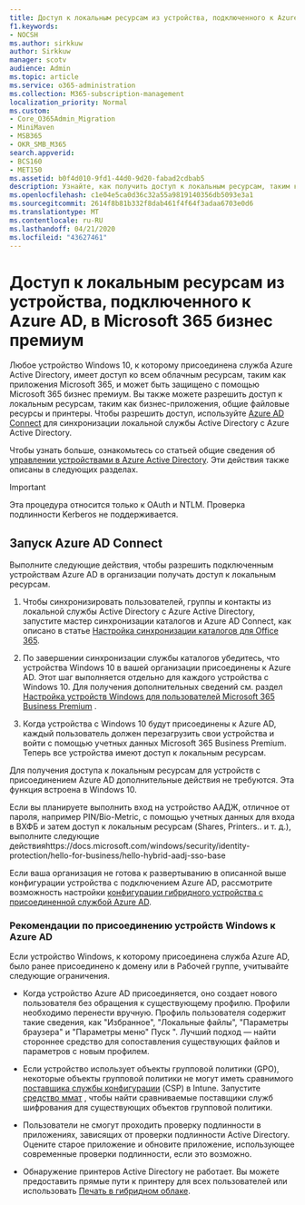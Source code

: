 ```yaml
---
title: Доступ к локальным ресурсам из устройства, подключенного к Azure AD, в Microsoft 365 Business
f1.keywords:
- NOCSH
ms.author: sirkkuw
author: Sirkkuw
manager: scotv
audience: Admin
ms.topic: article
ms.service: o365-administration
ms.collection: M365-subscription-management
localization_priority: Normal
ms.custom:
- Core_O365Admin_Migration
- MiniMaven
- MSB365
- OKR_SMB_M365
search.appverid:
- BCS160
- MET150
ms.assetid: b0f4d010-9fd1-44d0-9d20-fabad2cdbab5
description: Узнайте, как получить доступ к локальным ресурсам, таким как бизнес-приложения, общие файловые ресурсы и принтеры из Azure Active Directory, подключенной к устройству Windows 10.
ms.openlocfilehash: c1e04e5ca0d36c32a55a9819140356db5093e3a1
ms.sourcegitcommit: 2614f8b81b332f8dab461f4f64f3adaa6703e0d6
ms.translationtype: MT
ms.contentlocale: ru-RU
ms.lasthandoff: 04/21/2020
ms.locfileid: "43627461"
---
```

# <a name="access-on-premises-resources-from-an-azure-ad-joined-device-in-microsoft-365-business-premium"></a>Доступ к локальным ресурсам из устройства, подключенного к Azure AD, в Microsoft 365 бизнес премиум

Любое устройство Windows 10, к которому присоединена служба Azure Active Directory, имеет доступ ко всем облачным ресурсам, таким как приложения Microsoft 365, и может быть защищено с помощью Microsoft 365 бизнес премиум. Вы также можете разрешить доступ к локальным ресурсам, таким как бизнес-приложения, общие файловые ресурсы и принтеры. Чтобы разрешить доступ, используйте [Azure AD Connect](https://docs.microsoft.com/azure/active-directory/connect/active-directory-aadconnect) для синхронизации локальной службы Active Directory с Azure Active Directory. 

Чтобы узнать больше, ознакомьтесь со статьей общие сведения об [управлении устройствами в Azure Active Directory](https://docs.microsoft.com/azure/active-directory/device-management-introduction).
Эти действия также описаны в следующих разделах.

> [!IMPORTANT]
> Эта процедура относится только к OAuth и NTLM. Проверка подлинности Kerberos не поддерживается.
 
## <a name="run-azure-ad-connect"></a>Запуск Azure AD Connect

Выполните следующие действия, чтобы разрешить подключенным устройствам Azure AD в организации получать доступ к локальным ресурсам.
  
1. Чтобы синхронизировать пользователей, группы и контакты из локальной службы Active Directory с Azure Active Directory, запустите мастер синхронизации каталогов и Azure AD Connect, как описано в статье [Настройка синхронизации каталогов для Office 365](https://support.office.com/article/1b3b5318-6977-42ed-b5c7-96fa74b08846).
    
2. По завершении синхронизации службы каталогов убедитесь, что устройства Windows 10 в вашей организации присоединены к Azure AD. Этот шаг выполняется отдельно для каждого устройства с Windows 10. Для получения дополнительных сведений см. раздел [Настройка устройств Windows для пользователей Microsoft 365 Business Premium](set-up-windows-devices.md) . 
    
3. Когда устройства с Windows 10 будут присоединены к Azure AD, каждый пользователь должен перезагрузить свои устройства и войти с помощью учетных данных Microsoft 365 Business Premium. Теперь все устройства имеют доступ к локальным ресурсам.
    
Для получения доступа к локальным ресурсам для устройств с присоединением Azure AD дополнительные действия не требуются. Эта функция встроена в Windows 10. 

Если вы планируете выполнить вход на устройство ААДЖ, отличное от пароля, например PIN/Bio-Metric, с помощью учетных данных для входа в ВХФБ и затем доступ к локальным ресурсам (Shares, Printers.. и т. д.), выполните следующие действияhttps://docs.microsoft.com/windows/security/identity-protection/hello-for-business/hello-hybrid-aadj-sso-base
  
Если ваша организация не готова к развертыванию в описанной выше конфигурации устройства с подключением Azure AD, рассмотрите возможность настройки [конфигурации гибридного устройства с присоединенной службой Azure AD](manage-windows-devices.md).
  
### <a name="considerations-when-you-join-windows-devices-to-azure-ad"></a>Рекомендации по присоединению устройств Windows к Azure AD

Если устройство Windows, к которому присоединена служба Azure AD, было ранее присоединено к домену или в Рабочей группе, учитывайте следующие ограничения.
  
- Когда устройство Azure AD присоединяется, оно создает нового пользователя без обращения к существующему профилю. Профили необходимо перенести вручную. Профиль пользователя содержит такие сведения, как "Избранное", "Локальные файлы", "Параметры браузера" и "Параметры меню" Пуск ". Лучший подход — найти стороннее средство для сопоставления существующих файлов и параметров с новым профилем.

- Если устройство использует объекты групповой политики (GPO), некоторые объекты групповой политики не могут иметь сравнимого [поставщика службы конфигурации](https://docs.microsoft.com/windows/configuration/provisioning-packages/how-it-pros-can-use-configuration-service-providers) (CSP) в Intune. Запустите [средство ммат](https://www.microsoft.com/download/details.aspx?id=45520) , чтобы найти сравниваемые поставщики служб шифрования для существующих объектов групповой политики.

- Пользователи не смогут проходить проверку подлинности в приложениях, зависящих от проверки подлинности Active Directory. Оцените старое приложение и обновите приложение, использующее современные проверки подлинности, если это возможно.

- Обнаружение принтеров Active Directory не работает. Вы можете предоставить прямые пути к принтеру для всех пользователей или использовать [Печать в гибридном облаке](https://docs.microsoft.com/windows-server/administration/hybrid-cloud-print/hybrid-cloud-print-deploy).
